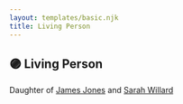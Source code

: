 ```yaml
---
layout: templates/basic.njk
title: Living Person
---
```

## 🟣 Living Person

Daughter of [James Jones](/people/6/61233476) and [Sarah Willard](/people/2/24374592)

